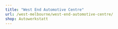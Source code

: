 ```yaml
---
title: "West End Automotive Centre"
url: /west-melbourne/west-end-automotive-centre/
shop: Autowerkstatt
---
```

